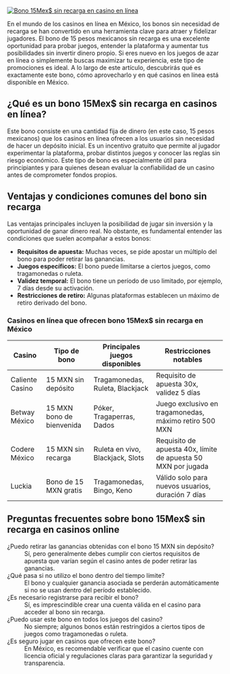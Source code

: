 [![Bono 15Mex$ sin recarga en casino en línea](https://123-caf.pages.dev/gitsignup.png)](https://vrmoo.ru/Bt82HjjY)

<p>En el mundo de los casinos en línea en México, los bonos sin necesidad de recarga se han convertido en una herramienta clave para atraer y fidelizar jugadores. El bono de 15 pesos mexicanos sin recarga es una excelente oportunidad para probar juegos, entender la plataforma y aumentar tus posibilidades sin invertir dinero propio. Si eres nuevo en los juegos de azar en línea o simplemente buscas maximizar tu experiencia, este tipo de promociones es ideal. A lo largo de este artículo, descubrirás qué es exactamente este bono, cómo aprovecharlo y en qué casinos en línea está disponible en México.</p>  <h2>¿Qué es un bono 15Mex$ sin recarga en casinos en línea?</h2> <p>Este bono consiste en una cantidad fija de dinero (en este caso, 15 pesos mexicanos) que los casinos en línea ofrecen a los usuarios sin necesidad de hacer un depósito inicial. Es un incentivo gratuito que permite al jugador experimentar la plataforma, probar distintos juegos y conocer las reglas sin riesgo económico. Este tipo de bono es especialmente útil para principiantes y para quienes desean evaluar la confiabilidad de un casino antes de comprometer fondos propios.</p>  <h2>Ventajas y condiciones comunes del bono sin recarga</h2> <p>Las ventajas principales incluyen la posibilidad de jugar sin inversión y la oportunidad de ganar dinero real. No obstante, es fundamental entender las condiciones que suelen acompañar a estos bonos:</p> <ul>   <li><strong>Requisitos de apuesta:</strong> Muchas veces, se pide apostar un múltiplo del bono para poder retirar las ganancias.</li>   <li><strong>Juegos específicos:</strong> El bono puede limitarse a ciertos juegos, como tragamonedas o ruleta.</li>   <li><strong>Validez temporal:</strong> El bono tiene un período de uso limitado, por ejemplo, 7 días desde su activación.</li>   <li><strong>Restricciones de retiro:</strong> Algunas plataformas establecen un máximo de retiro derivado del bono.</li> </ul>  <h3>Casinos en línea que ofrecen bono 15Mex$ sin recarga en México</h3> <table>   <thead>     <tr>       <th>Casino</th>       <th>Tipo de bono</th>       <th>Principales juegos disponibles</th>       <th>Restricciones notables</th>     </tr>   </thead>   <tbody>     <tr>       <td>Caliente Casino</td>       <td>15 MXN sin depósito</td>       <td>Tragamonedas, Ruleta, Blackjack</td>       <td>Requisito de apuesta 30x, validez 5 días</td>     </tr>     <tr>       <td>Betway México</td>       <td>15 MXN bono de bienvenida</td>       <td>Póker, Tragaperras, Dados</td>       <td>Juego exclusivo en tragamonedas, máximo retiro 500 MXN</td>     </tr>     <tr>       <td>Codere México</td>       <td>15 MXN sin recarga</td>       <td>Ruleta en vivo, Blackjack, Slots</td>       <td>Requisito de apuesta 40x, límite de apuesta 50 MXN por jugada</td>     </tr>     <tr>       <td>Luckia</td>       <td>Bono de 15 MXN gratis</td>       <td>Tragamonedas, Bingo, Keno</td>       <td>Válido solo para nuevos usuarios, duración 7 días</td>     </tr>   </tbody> </table>  <h2>Preguntas frecuentes sobre bono 15Mex$ sin recarga en casinos online</h2> <dl>   <dt>¿Puedo retirar las ganancias obtenidas con el bono 15 MXN sin depósito?</dt>   <dd>Sí, pero generalmente debes cumplir con ciertos requisitos de apuesta que varían según el casino antes de poder retirar las ganancias.</dd>    <dt>¿Qué pasa si no utilizo el bono dentro del tiempo límite?</dt>   <dd>El bono y cualquier ganancia asociada se perderán automáticamente si no se usan dentro del período establecido.</dd>    <dt>¿Es necesario registrarse para recibir el bono?</dt>   <dd>Sí, es imprescindible crear una cuenta válida en el casino para acceder al bono sin recarga.</dd>    <dt>¿Puedo usar este bono en todos los juegos del casino?</dt>   <dd>No siempre; algunos bonos están restringidos a ciertos tipos de juegos como tragamonedas o ruleta.</dd>    <dt>¿Es seguro jugar en casinos que ofrecen este bono?</dt>   <dd>En México, es recomendable verificar que el casino cuente con licencia oficial y regulaciones claras para garantizar la seguridad y transparencia.</dd> </dl>